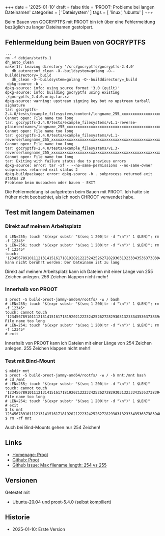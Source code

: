 +++
date = '2025-01-10'
draft = false
title = 'PROOT: Probleme bei langen Dateinamen'
categories = [ 'Dateisystem' ]
tags = [ 'linux', 'ubuntu' ]
+++

<!--PROOT: Probleme bei langen Dateinamen-->
<!--=====================================-->

Beim Bauen von GOCRYPTFS mit PROOT bin ich über eine
Fehlermeldung bezüglich zu langer Dateinamen gestolpert.

<!--more-->

Fehlermeldung beim Bauen von GOCRYPTFS
--------------------------------------

```
...
rm -f debian/statfs.1
dh_auto_clean
make[1]: Leaving directory '/src/gocryptfs/gocryptfs-2.4.0'
   dh_autoreconf_clean -O--buildsystem=golang -O--builddirectory=_build
   dh_clean -O--buildsystem=golang -O--builddirectory=_build
 dpkg-source -b .
dpkg-source: info: using source format '3.0 (quilt)'
dpkg-source: info: building gocryptfs using existing ./gocryptfs_2.4.0.orig.tar.xz
dpkg-source: warning: upstream signing key but no upstream tarball signature
tar: gocryptfs-2.4.0/tests/example_filesystems/content/longname_255_xxxxxxxxxxxxxxxxxxxxxxxxxxxxxxxxxxxxxxxxxxxxxxxxxxxxxxxxxxxxxxxxxxxxxxxxxxxxxxxxxxxxxxxxxxxxxxxxxxxxxxxxxxxxxxxxxxxxxxxxxxxxxxxxxxxxxxxxxxxxxxxxxxxxxxxxxxxxxxxxxxxxxxxxxxxxxxxxxxxxxxxxxxxxxxxxxxxxxxxxxxxxxxxxxxxxxxxxxxxxxxxxxxxxxxxxxxxxxxxxxx: Cannot open: File name too long
tar: gocryptfs-2.4.0/tests/example_filesystems/v1.1-reverse-plaintextnames/longname_255_xxxxxxxxxxxxxxxxxxxxxxxxxxxxxxxxxxxxxxxxxxxxxxxxxxxxxxxxxxxxxxxxxxxxxxxxxxxxxxxxxxxxxxxxxxxxxxxxxxxxxxxxxxxxxxxxxxxxxxxxxxxxxxxxxxxxxxxxxxxxxxxxxxxxxxxxxxxxxxxxxxxxxxxxxxxxxxxxxxxxxxxxxxxxxxxxxxxxxxxxxxxxxxxxxxxxxxxxxxxxxxxxxxxxxxxxxxxxxxxxxx: Cannot open: File name too long
tar: gocryptfs-2.4.0/tests/example_filesystems/v1.1-reverse/longname_255_xxxxxxxxxxxxxxxxxxxxxxxxxxxxxxxxxxxxxxxxxxxxxxxxxxxxxxxxxxxxxxxxxxxxxxxxxxxxxxxxxxxxxxxxxxxxxxxxxxxxxxxxxxxxxxxxxxxxxxxxxxxxxxxxxxxxxxxxxxxxxxxxxxxxxxxxxxxxxxxxxxxxxxxxxxxxxxxxxxxxxxxxxxxxxxxxxxxxxxxxxxxxxxxxxxxxxxxxxxxxxxxxxxxxxxxxxxxxxxxxxx: Cannot open: File name too long
tar: gocryptfs-2.4.0/tests/example_filesystems/v1.3-reverse/longname_255_xxxxxxxxxxxxxxxxxxxxxxxxxxxxxxxxxxxxxxxxxxxxxxxxxxxxxxxxxxxxxxxxxxxxxxxxxxxxxxxxxxxxxxxxxxxxxxxxxxxxxxxxxxxxxxxxxxxxxxxxxxxxxxxxxxxxxxxxxxxxxxxxxxxxxxxxxxxxxxxxxxxxxxxxxxxxxxxxxxxxxxxxxxxxxxxxxxxxxxxxxxxxxxxxxxxxxxxxxxxxxxxxxxxxxxxxxxxxxxxxxx: Cannot open: File name too long
tar: Exiting with failure status due to previous errors
dpkg-source: error: tar -xf - --no-same-permissions --no-same-owner subprocess returned exit status 2
dpkg-buildpackage: error: dpkg-source -b . subprocess returned exit status 29
Probleme beim Auspacken oder bauen - EXIT
```

Die Fehlermeldung ist aufgetreten beim Bauen mit PROOT.
Ich hatte sie früher nicht beobachtet, als ich noch CHROOT verwendet habe.

Test mit langem Dateinamen
--------------------------

### Direkt auf meinem Arbeitsplatz

```
$ LEN=255; touch "$(expr substr "$(seq 1 200|tr -d "\n")" 1 $LEN)"; rm -f 12345*
$ LEN=256; touch "$(expr substr "$(seq 1 200|tr -d "\n")" 1 $LEN)"; rm -f 12345*
touch: '1234567891011121314151617181920212223242526272829303132333435363738394041424344454647484950515253545556575859606162636465666768697071727374757677787980818283848586878889909192939495969798991001011021031041051061071081091101111121131141151161171181191201211' kann nicht berührt werden: Der Dateiname ist zu lang
```

Direkt auf meinem Arbeitsplatz kann ich Dateien mit einer Länge von 255
Zeichen anlegen. 256 Zeichen klappen nicht mehr!

### Innerhalb von PROOT

```
$ proot -S build-proot-jammy-amd64/rootfs/ -w / bash
# LEN=255; touch "$(expr substr "$(seq 1 200|tr -d "\n")" 1 $LEN)"; rm -f 12345*
touch: cannot touch '123456789101112131415161718192021222324252627282930313233343536373839404142434445464748495051525354555657585960616263646566676869707172737475767778798081828384858687888990919293949596979899100101102103104105106107108109110111112113114115116117118119120121': File name too long
# LEN=254; touch "$(expr substr "$(seq 1 200|tr -d "\n")" 1 $LEN)"; rm -f 12345*
# exit 
```

Innerhalb von PROOT kann ich Dateien mit einer Länge von 254
Zeichen anlegen. 255 Zeichen klappen nicht mehr!

### Test mit Bind-Mount

```
$ mkdir mnt
$ proot -S build-proot-jammy-amd64/rootfs/ -w / -b mnt:/mnt bash
# cd /mnt
# LEN=255; touch "$(expr substr "$(seq 1 200|tr -d "\n")" 1 $LEN)"
touch: cannot touch '123456789101112131415161718192021222324252627282930313233343536373839404142434445464748495051525354555657585960616263646566676869707172737475767778798081828384858687888990919293949596979899100101102103104105106107108109110111112113114115116117118119120121': File name too long
# LEN=254; touch "$(expr substr "$(seq 1 200|tr -d "\n")" 1 $LEN)"
# exit
S ls mnt
12345678910111213141516171819202122232425262728293031323334353637383940414243444546474849505152535455565758596061626364656667686970717273747576777879808182838485868788899091929394959697989910010110210310410510610710810911011111211311411511611711811912012
$ rm -rf mnt
```

Auch bei Bind-Mounts gehen nur 254 Zeichen!

Links
-----

- [Homepage: Proot](https://proot-me.github.io/)
- [Github: Proot](https://github.com/proot-me/proot)
- [Github Issue: Max filename length: 254 vs 255](https://github.com/proot-me/proot/issues/391)

Versionen
---------

Getestet mit

- Ubuntu-20.04 und proot-5.4.0 (selbst kompiliert)

Historie
--------

- 2025-01-10: Erste Version
